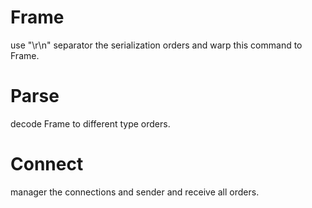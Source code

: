 # Frame

use "\r\n" separator the serialization orders and warp this command to Frame.

# Parse

decode Frame to different type orders.

# Connect

manager the connections and sender and receive all orders.
